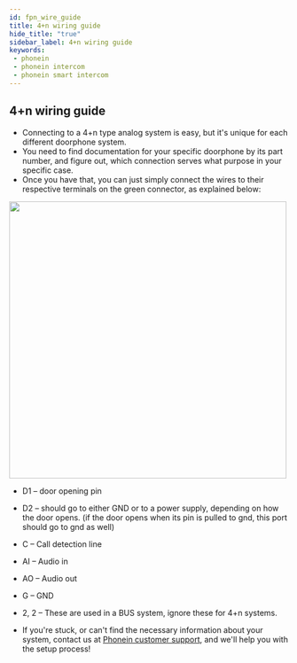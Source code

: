 ```yaml
---
id: fpn_wire_guide
title: 4+n wiring guide
hide_title: "true"
sidebar_label: 4+n wiring guide
keywords:
 - phonein
 - phonein intercom
 - phonein smart intercom 
---
```


## 4+n wiring guide

- Connecting to a 4+n type analog system is easy, but it's unique for each different doorphone system.
- You need to find documentation for your specific doorphone by its part number, and figure out, which connection serves what purpose in your specific case.
- Once you have that, you can just simply connect the wires to their respective terminals on the green connector, as explained below:

<img src="/img/connector_blurred.jpg" width="500" /><br/>

- D1 – door opening pin
- D2 – should go to either GND or to a power supply, depending on how the door opens. (if the door opens when its pin is pulled to gnd, this port should go to gnd as well)
- C – Call detection line
- AI – Audio in
- AO – Audio out
- G – GND
- 2, 2 – These are used in a BUS system, ignore these for 4+n systems.

- If you're stuck, or can't find the necessary information about your system, contact us at [Phonein customer support](mailto:contact@phonein.io), and we'll help you with the setup process!

